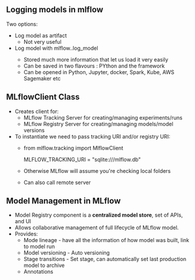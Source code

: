 ## Logging models in mlflow
Two options:
- Log model as artifact
	- Not very useful
- Log model with mlflow.<framework>.log_model
	- Stored much more information that let us load it very easily
	- Can be saved in two flavours : PYthon and the framework
	- Can be opened in Python, Jupyter, docker, Spark, Kube, AWS Sagemaker etc

## MLflowClient Class
- Creates client for:
	- MLflow Tracking Server for creating/managing experiments/runs
	- MLflow Registry Server for creating/managing models/model versions
- To instantiate we need to pass tracking URI and/or registry URI:
	- from mlflow.tracking import MlflowClient
	
	  MLFLOW_TRACKING_URI = "sqlite:///mlflow.db" 
	- Otherwise MLflow will assume you're checking local folders
	- Can also call remote server

## Model Management in MLflow
- Model Registry component is a **centralized model store**, set of APIs, and UI
- Allows collaborative management of full lifecycle of MLflow model.
- Provides:
	- Mode lineage - have all the information of how model was built, link to model run 
	- Model versioning - Auto versioning
	- Stage transitions - Set stage, can automatically set last production model to archive
	- Annotations
